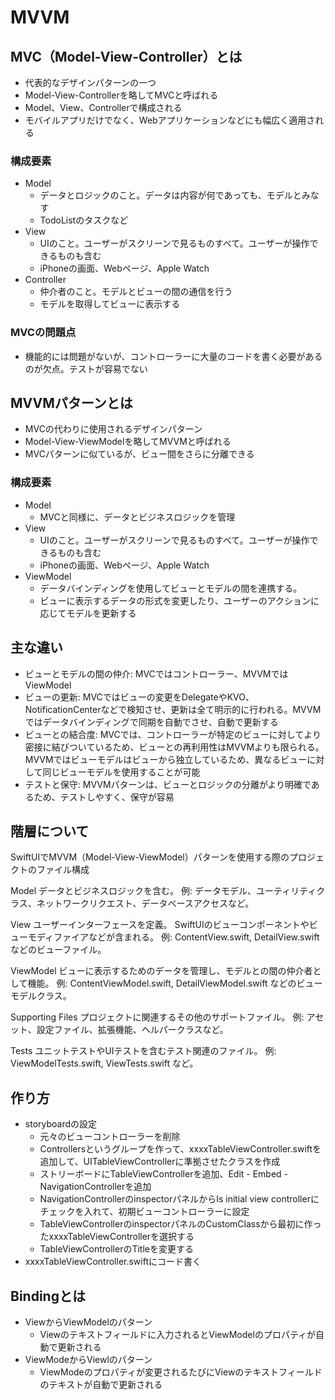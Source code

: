 # MVVM


## MVC（Model-View-Controller）とは
- 代表的なデザインパターンの一つ
- Model-View-Controllerを略してMVCと呼ばれる
- Model、View、Controllerで構成される
- モバイルアプリだけでなく、Webアプリケーションなどにも幅広く適用される
### 構成要素
- Model
    - データとロジックのこと。データは内容が何であっても、モデルとみなす
    - TodoListのタスクなど
- View
    - UIのこと。ユーザーがスクリーンで見るものすべて。ユーザーが操作できるものも含む
    - iPhoneの画面、Webページ、Apple Watch
- Controller
    - 仲介者のこと。モデルとビューの間の通信を行う
    - モデルを取得してビューに表示する

### MVCの問題点
- 機能的には問題がないが、コントローラーに大量のコードを書く必要があるのが欠点。テストが容易でない


## MVVMパターンとは
- MVCの代わりに使用されるデザインパターン
- Model-View-ViewModelを略してMVVMと呼ばれる
- MVCパターンに似ているが、ビュー間をさらに分離できる
### 構成要素
- Model
    -  MVCと同様に、データとビジネスロジックを管理
- View
    - UIのこと。ユーザーがスクリーンで見るものすべて。ユーザーが操作できるものも含む
    - iPhoneの画面、Webページ、Apple Watch
- ViewModel
    - データバインディングを使用してビューとモデルの間を連携する。
    - ビューに表示するデータの形式を変更したり、ユーザーのアクションに応じてモデルを更新する




## 主な違い
- ビューとモデルの間の仲介: MVCではコントローラー、MVVMではViewModel
- ビューの更新: MVCではビューの変更をDelegateやKVO、NotificationCenterなどで検知させ、更新は全て明示的に行われる。MVVMではデータバインディングで同期を自動でさせ、自動で更新する
- ビューとの結合度: MVCでは、コントローラーが特定のビューに対してより密接に結びついているため、ビューとの再利用性はMVVMよりも限られる。MVVMではビューモデルはビューから独立しているため、異なるビューに対して同じビューモデルを使用することが可能
- テストと保守: MVVMパターンは、ビューとロジックの分離がより明確であるため、テストしやすく、保守が容易


## 階層について
SwiftUIでMVVM（Model-View-ViewModel）パターンを使用する際のプロジェクトのファイル構成

Model
データとビジネスロジックを含む。
例: データモデル、ユーティリティクラス、ネットワークリクエスト、データベースアクセスなど。

View
ユーザーインターフェースを定義。
SwiftUIのビューコンポーネントやビューモディファイアなどが含まれる。
例: ContentView.swift, DetailView.swift などのビューファイル。

ViewModel
ビューに表示するためのデータを管理し、モデルとの間の仲介者として機能。
例: ContentViewModel.swift, DetailViewModel.swift などのビューモデルクラス。

Supporting Files
プロジェクトに関連するその他のサポートファイル。
例: アセット、設定ファイル、拡張機能、ヘルパークラスなど。

Tests
ユニットテストやUIテストを含むテスト関連のファイル。
例: ViewModelTests.swift, ViewTests.swift など。



## 作り方
- storyboardの設定
    - 元々のビューコントローラーを削除
    - Controllersというグループを作って、xxxxTableViewController.swiftを追加して、UITableViewControllerに準拠させたクラスを作成
    - ストリーボードにTableViewControllerを追加、Edit - Embed - NavigationControllerを追加
    - NavigationControllerのinspectorパネルからIs initial view controllerにチェックを入れて、初期ビューコントローラーに設定
    - TableViewControllerのinspectorパネルのCustomClassから最初に作ったxxxxTableViewControllerを選択する
    - TableViewControllerのTitleを変更する
- xxxxTableViewController.swiftにコード書く


## Bindingとは
- ViewからViewModelのパターン
    - Viewのテキストフィールドに入力されるとViewModelのプロパティが自動で更新される
- ViewModeからViewlのパターン
    - ViewModeのプロパティが変更されるたびにViewのテキストフィールドのテキストが自動で更新される

